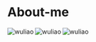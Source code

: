 # About-me


<p><img align="left" src="https://github-readme-stats.vercel.app/api?username=wuliao&show_icons=true&theme=radical" alt="wuliao"/></p>

<p><img align="left" src="https://github-readme-stats.vercel.app/api/top-langs/?username=wuliao97&layout=compact&theme=radical" alt="wuliao"/></p>

<p><img align="left" src="https://github-profile-trophy.vercel.app/?username=wuliao97&theme=discord" alt="wuliao"/></p>
